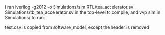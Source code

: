 i ran
iverilog -g2012 -o Simulations/sim RTL/tea_accelerator.sv Simulations/tb_tea_accelerator.sv
in the top-level to compile, and
vvp sim
in Simulations/ to run.

test.csv is copied from software_model, except the header is removed
